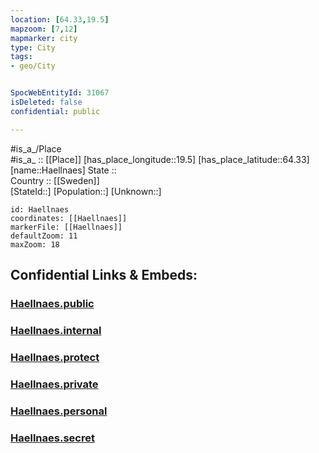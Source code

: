 ```yaml
---
location: [64.33,19.5] 
mapzoom: [7,12] 
mapmarker: city 
type: City
tags:
- geo/City


SpocWebEntityId: 31067
isDeleted: false
confidential: public

---
```

#is_a_/Place  
#is_a_ :: [[Place]] 
[has_place_longitude::19.5] 
[has_place_latitude::64.33] 
[name::Haellnaes] 
State ::  
Country :: [[Sweden]]  
[StateId::] 
[Population::] 
[Unknown::] 


```leaflet
id: Haellnaes
coordinates: [[Haellnaes]] 
markerFile: [[Haellnaes]] 
defaultZoom: 11 
maxZoom: 18
```


## Confidential Links & Embeds: 

### [Haellnaes.public](/_public/\Earth\Continent\Europe\Europe~North\Sweden\Provinces~Sweden\Västerbotten\CityHaellnaes.public.md) 

### [Haellnaes.internal](/_internal/\Earth\Continent\Europe\Europe~North\Sweden\Provinces~Sweden\Västerbotten\CityHaellnaes.internal.md) 

### [Haellnaes.protect](/_protect/\Earth\Continent\Europe\Europe~North\Sweden\Provinces~Sweden\Västerbotten\CityHaellnaes.protect.md) 

### [Haellnaes.private](/_private/\Earth\Continent\Europe\Europe~North\Sweden\Provinces~Sweden\Västerbotten\CityHaellnaes.private.md) 

### [Haellnaes.personal](/_personal/\Earth\Continent\Europe\Europe~North\Sweden\Provinces~Sweden\Västerbotten\CityHaellnaes.personal.md) 

### [Haellnaes.secret](/_secret/\Earth\Continent\Europe\Europe~North\Sweden\Provinces~Sweden\Västerbotten\CityHaellnaes.secret.md)

